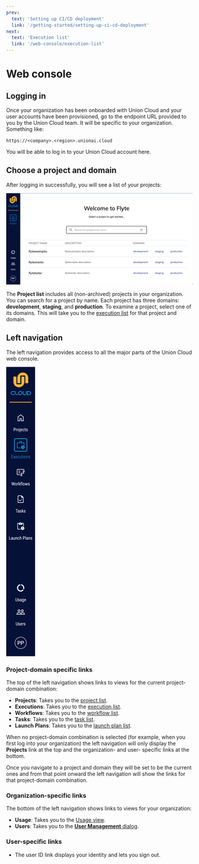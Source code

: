 ```yaml
---
prev:
  text: 'Setting up CI/CD deployment'
  link: '/getting-started/setting-up-ci-cd-deployment'
next:
  text: 'Execution list'
  link: '/web-console/execution-list'
---
```


# Web console

## Logging in

Once your organization has been onboarded with Union Cloud and your user accounts have been provisioned, go to the endpoint URL provided to you by the Union Cloud team.
It will be specific to your organization. Something like:

```shell
https://<company>.<region>.unionai.cloud
```
You will be able to log in to your Union Cloud account here.

## Choose a project and domain

After logging in successfully, you will see a list of your projects:

![Project list](../../images/project-list.png)

The **Project list** includes all (non-archived) projects in your organization.
You can search for a project by name.
Each project has three domains: **development**, **staging**, and **production**.
To examine a project, select one of its domains.
This will take you to the [execution list](execution-list) for that project and domain.

## Left navigation

The left navigation provides access to all the major parts of the Union Cloud web console.

![Left navigation](../../images/left-navigation.png)

### Project-domain specific links

The top of the left navigation shows links to views for the current project-domain combination:

* **Projects**: Takes you to the [project list](index).
* **Executions**: Takes you to the [execution list](execution-list).
* **Workflows**: Takes you to the [workflow list](workflow-list).
* **Tasks**: Takes you to the [task list](task-list).
* **Launch Plans**: Takes you to the [launch plan list](launch-plan-list).

When no project-domain combination is selected (for example, when you first log into your organization) the left navigation will only display the **Projects** link at the top and the organization- and user- specific links at the bottom.

Once you navigate to a project and domain they will be set to be the current ones and from that point onward the left navigation will show the links for that project-domain combination.

### Organization-specific links

The bottom of the left navigation shows links to views for your organization:

* **Usage**: Takes you to the [Usage view](usage).
* **Users**: Takes you to the [**User Management** dialog](../administration/user-management).

### User-specific links

* The user ID link displays your identity and lets you sign out.

